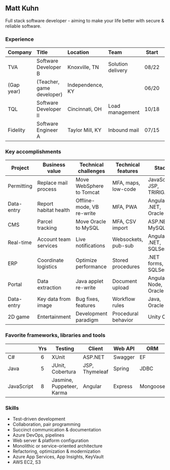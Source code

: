 ## Matt Kuhn

Full stack software developer - aiming to make your life better with secure & reliable software.

### Experience

| Company      | Title                       | Location         | Team              | Start | End   |
| :----------- | :-------------------------- | :--------------- | :---------------- | :---: | :---: |
| TVA          | Software Developer B        | Knoxville, TN    | Solution delivery | 08/22 |       |
| (Gap year)   | (Teacher, game developer)   | Independence, KY |                   | 06/20 | 08/22 |
| TQL          | Software Developer II       | Cincinnati, OH   | Load management   | 10/18 | 06/20 |
| Fidelity     | Software Engineer A         | Taylor Mill, KY  | Inbound mail      | 07/15 | 10/18 |

### Key accomplishments

| Project    | Business value         | Technical challenges      | Technical features  | Stack                    | Host    |
| ---------- | ---------------------- | ------------------------- | ------------------- | ------------------------ | ------- |
| Permitting | Replace mail process   | Move WebSphere to Tomcat  | MFA, maps, low-code | JavaScript, JSP, TRIRIGA | Azure   |
| Data-entry | Report habitat health  | Offline-mode, VB re-write | MFA, PWA            | Angular, .NET, Oracle    | AWS     |
| CMS        | Parcel tracking        | Move Oracle to MySQL      | MFA, CSV import     | ASP.NET, MySQL           | AWS     |
| Real-time  | Account team services  | Live notifications        | Websockets, pub-sub | Angular, .NET, SQLServer | On-prem |
| ERP        | Coordinate logistics   | Optimize performance      | Stored procedures   | .NET forms, SQLServer    | On-prem |
| Portal     | Data extraction        | Java applet re-write      | Document upload     | Angular, Node, Oracle    | AWS     |
| Data-entry | Key data from image    | Bug fixes, features       | Workflow rules      | Java, Oracle             | On-prem |
| 2D game    | Entertainment          | Development paradigm      | Procedural behavior | Unity C#                 |         |

### Favorite frameworks, libraries and tools

|            | Yrs | Testing                   | Client          | Web API | ORM      | Logging | Build         | Platform |
| ---------- | :-: | ------------------------- | --------------- | ------- | -------- | ------- | ------------- | -------- |
| C#         |  6  | XUnit                     | ASP.NET         | Swagger | EF       | Serilog | Nuget         | IIS      |
| Java       |  5  | JUnit, Cobertura          | JSP, Thymeleaf  | Spring  | JDBC     | SLF4J   | Gradle, Maven | Tomcat   |
| JavaScript |  8  | Jasmine, Puppeteer, Karma | Angular         | Express | Mongoose |         | NPM           | Alpine   |

### Skills

- Test-driven development
- Collaboration, pair programming
- Succinct communication & documentation
- Azure DevOps, pipelines
- Web server & platform configuration
- Monolithic or service-oriented architecture
- Refactoring, optimization & modernization
- Azure App Services, App Insights, KeyVault
- AWS EC2, S3
